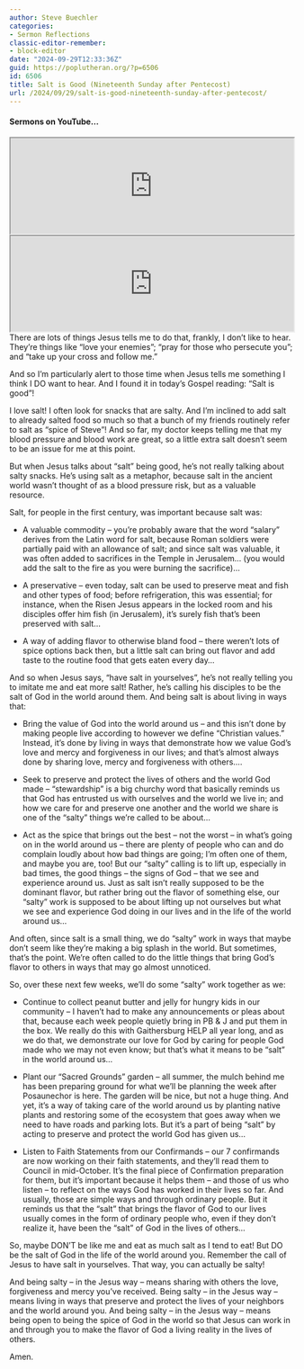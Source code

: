```yaml
---
author: Steve Buechler
categories:
- Sermon Reflections
classic-editor-remember:
- block-editor
date: "2024-09-29T12:33:36Z"
guid: https://poplutheran.org/?p=6506
id: 6506
title: Salt is Good (Nineteenth Sunday after Pentecost)
url: /2024/09/29/salt-is-good-nineteenth-sunday-after-pentecost/
---
```


#### Sermons on YouTube…

<div class="wp-block-columns is-layout-flex wp-container-core-columns-is-layout-142 wp-block-columns-is-layout-flex"><div class="wp-block-column is-layout-flow wp-block-column-is-layout-flow"><iframe height="170" loading="lazy" src="https://youtube.com/embed/L8_5_Zr2dJ0" width="100%"></iframe></div><div class="wp-block-column is-layout-flow wp-block-column-is-layout-flow"><iframe height="170" loading="lazy" src="https://youtube.com/embed/n7Nnq4vB2ms" width="100%"></iframe></div></div>There are lots of things Jesus tells me to do that, frankly, I don’t like to hear. They’re things like “love your enemies”; “pray for those who persecute you”; and “take up your cross and follow me.”

And so I’m particularly alert to those time when Jesus tells me something I think I DO want to hear. And I found it in today’s Gospel reading: “Salt is good”!

I love salt! I often look for snacks that are salty. And I’m inclined to add salt to already salted food so much so that a bunch of my friends routinely refer to salt as “spice of Steve”! And so far, my doctor keeps telling me that my blood pressure and blood work are great, so a little extra salt doesn’t seem to be an issue for me at this point.

But when Jesus talks about “salt” being good, he’s not really talking about salty snacks. He’s using salt as a metaphor, because salt in the ancient world wasn’t thought of as a blood pressure risk, but as a valuable resource.

Salt, for people in the first century, was important because salt was:

- A valuable commodity – you’re probably aware that the word “salary” derives from the Latin word for salt, because Roman soldiers were partially paid with an allowance of salt; and since salt was valuable, it was often added to sacrifices in the Temple in Jerusalem… (you would add the salt to the fire as you were burning the sacrifice)…

- A preservative – even today, salt can be used to preserve meat and fish and other types of food; before refrigeration, this was essential; for instance, when the Risen Jesus appears in the locked room and his disciples offer him fish (in Jerusalem), it’s surely fish that’s been preserved with salt…

- A way of adding flavor to otherwise bland food – there weren’t lots of spice options back then, but a little salt can bring out flavor and add taste to the routine food that gets eaten every day…

And so when Jesus says, “have salt in yourselves”, he’s not really telling you to imitate me and eat more salt! Rather, he’s calling his disciples to be the salt of God in the world around them. And being salt is about living in ways that:

- Bring the value of God into the world around us – and this isn’t done by making people live according to however we define “Christian values.” Instead, it’s done by living in ways that demonstrate how we value God’s love and mercy and forgiveness in our lives; and that’s almost always done by sharing love, mercy and forgiveness with others….

- Seek to preserve and protect the lives of others and the world God made – “stewardship” is a big churchy word that basically reminds us that God has entrusted us with ourselves and the world we live in; and how we care for and preserve one another and the world we share is one of the “salty” things we’re called to be about…

- Act as the spice that brings out the best – not the worst – in what’s going on in the world around us – there are plenty of people who can and do complain loudly about how bad things are going; I’m often one of them, and maybe you are, too! But our “salty” calling is to lift up, especially in bad times, the good things – the signs of God – that we see and experience around us. Just as salt isn’t really supposed to be the dominant flavor, but rather bring out the flavor of something else, our “salty” work is supposed to be about lifting up not ourselves but what we see and experience God doing in our lives and in the life of the world around us…

And often, since salt is a small thing, we do “salty” work in ways that maybe don’t seem like they’re making a big splash in the world. But sometimes, that’s the point. We’re often called to do the little things that bring God’s flavor to others in ways that may go almost unnoticed.

So, over these next few weeks, we’ll do some “salty” work together as we:

- Continue to collect peanut butter and jelly for hungry kids in our community – I haven’t had to make any announcements or pleas about that, because each week people quietly bring in PB &amp; J and put them in the box. We really do this with Gaithersburg HELP all year long, and as we do that, we demonstrate our love for God by caring for people God made who we may not even know; but that’s what it means to be “salt” in the world around us…

- Plant our “Sacred Grounds” garden – all summer, the mulch behind me has been preparing ground for what we’ll be planning the week after Posaunechor is here. The garden will be nice, but not a huge thing. And yet, it’s a way of taking care of the world around us by planting native plants and restoring some of the ecosystem that goes away when we need to have roads and parking lots. But it’s a part of being “salt” by acting to preserve and protect the world God has given us…

- Listen to Faith Statements from our Confirmands – our 7 confirmands are now working on their faith statements, and they’ll read them to Council in mid-October. It’s the final piece of Confirmation preparation for them, but it’s important because it helps them – and those of us who listen – to reflect on the ways God has worked in their lives so far. And usually, those are simple ways and through ordinary people. But it reminds us that the “salt” that brings the flavor of God to our lives usually comes in the form of ordinary people who, even if they don’t realize it, have been the “salt” of God in the lives of others…

So, maybe DON’T be like me and eat as much salt as I tend to eat! But DO be the salt of God in the life of the world around you. Remember the call of Jesus to have salt in yourselves. That way, you can actually be salty!

And being salty – in the Jesus way – means sharing with others the love, forgiveness and mercy you’ve received. Being salty – in the Jesus way – means living in ways that preserve and protect the lives of your neighbors and the world around you. And being salty – in the Jesus way – means being open to being the spice of God in the world so that Jesus can work in and through you to make the flavor of God a living reality in the lives of others.

Amen.